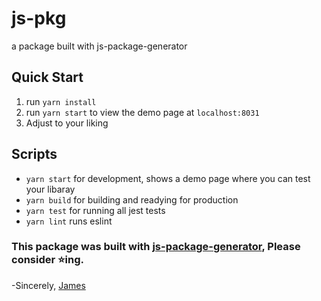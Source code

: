 
# js-pkg

a package built with js-package-generator

## Quick Start

1. run `yarn install`
2. run `yarn start` to view the demo page at `localhost:8031`
3. Adjust to your liking

## Scripts

- `yarn start` for development, shows a demo page where you can test your libaray
- `yarn build` for building and readying for production
- `yarn test` for running all jest tests
- `yarn lint` runs eslint

### This package was built with [js-package-generator](https://www.jamescript.com/js-package-generator), Please consider ⭐️ing.

-Sincerely, [James](https://www.jamescript.com)

